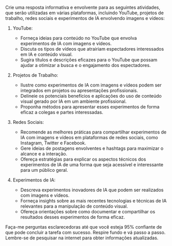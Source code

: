  
Crie uma resposta informativa e envolvente para as seguintes atividades, que serão utilizadas em várias plataformas, incluindo YouTube, projetos de trabalho, redes sociais e experimentos de IA envolvendo imagens e vídeos:

1. YouTube:
   - Forneça ideias para conteúdo no YouTube que envolva experimentos de IA com imagens e vídeos.
   - Discuta os tipos de vídeos que atrairiam espectadores interessados em IA e conteúdo visual.
   - Sugira títulos e descrições eficazes para o YouTube que possam ajudar a otimizar a busca e o engajamento dos espectadores.

2. Projetos de Trabalho:
   - Ilustre como experimentos de IA com imagens e vídeos podem ser integrados em projetos ou apresentações profissionais.
   - Delineie os potenciais benefícios e aplicações do uso de conteúdo visual gerado por IA em um ambiente profissional.
   - Proponha métodos para apresentar esses experimentos de forma eficaz a colegas e partes interessadas.

3. Redes Sociais:
   - Recomende as melhores práticas para compartilhar experimentos de IA com imagens e vídeos em plataformas de redes sociais, como Instagram, Twitter e Facebook.
   - Gere ideias de postagens envolventes e hashtags para maximizar o alcance e a interação.
   - Ofereça estratégias para explicar os aspectos técnicos dos experimentos de IA de uma forma que seja acessível e interessante para um público geral.

4. Experimentos de IA:
   - Descreva experimentos inovadores de IA que podem ser realizados com imagens e vídeos.
   - Forneça insights sobre as mais recentes tecnologias e técnicas de IA relevantes para a manipulação de conteúdo visual.
   - Ofereça orientações sobre como documentar e compartilhar os resultados desses experimentos de forma eficaz.

Faça-me perguntas esclarecedoras até que você esteja 95% confiante de que pode concluir a tarefa com sucesso. Respire fundo e vá passo a passo. Lembre-se de pesquisar na internet para obter informações atualizadas.
```